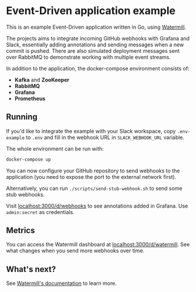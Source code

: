 # Event-Driven application example

This is an example Event-Driven application written in Go, using [Watermill](https://github.com/ThreeDotsLabs/watermill).

The projects aims to integrate incoming GitHub webhooks with Grafana and Slack, essentially adding annotations and
sending messages when a new commit is pushed. There are also simulated deployment messages sent over RabbitMQ to
demonstrate working with multiple event streams.

In addition to the application, the docker-compose environment consists of:

* **Kafka** and **ZooKeeper**
* **RabbitMQ**
* **Grafana**
* **Prometheus**

## Running

If you'd like to integrate the example with your Slack workspace, copy `.env-example` to `.env` and fill in the
webhook URL in `SLACK_WEBHOOK_URL` variable.

The whole environment can be run with:

```bash
docker-compose up
```

You can now configure your GitHub repository to send webhooks to the application (you need to expose the port to the
external network first).

Alternatively, you can run `./scripts/send-stub-webhook.sh` to send some stub webhooks.

Visit [localhost:3000/d/webhooks](http://localhost:3000/d/webhooks) to see annotations added in Grafana. Use
`admin:secret` as credentials.

## Metrics

You can access the Watermill dashboard at [localhost:3000/d/watermill](http://localhost:3000/d/watermill). See what
changes when you send more webhooks over time.

## What's next?

See [Watermill's documentation](https://watermill.io/) to learn more.
